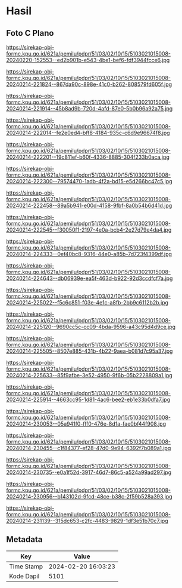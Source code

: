 # Hasil

## Foto C Plano

https://sirekap-obj-formc.kpu.go.id/621a/pemilu/pdpr/51/03/02/10/15/5103021015008-20240220-152553--ed2b901b-e543-4be1-bef6-fdf3944fcce6.jpg

https://sirekap-obj-formc.kpu.go.id/621a/pemilu/pdpr/51/03/02/10/15/5103021015008-20240214-221824--867da90c-898e-41c0-b262-808579fd605f.jpg

https://sirekap-obj-formc.kpu.go.id/621a/pemilu/pdpr/51/03/02/10/15/5103021015008-20240214-221914--45b8ad9b-720d-4afd-87e0-5b0b96a92a75.jpg

https://sirekap-obj-formc.kpu.go.id/621a/pemilu/pdpr/51/03/02/10/15/5103021015008-20240214-222014--fe2e0ed4-bff8-4184-935c-c6d9e96674f8.jpg

https://sirekap-obj-formc.kpu.go.id/621a/pemilu/pdpr/51/03/02/10/15/5103021015008-20240214-222201--19c811ef-b60f-4336-8885-304f233b0aca.jpg

https://sirekap-obj-formc.kpu.go.id/621a/pemilu/pdpr/51/03/02/10/15/5103021015008-20240214-222300--79574470-1adb-4f2a-bd15-e5d266bc47c5.jpg

https://sirekap-obj-formc.kpu.go.id/621a/pemilu/pdpr/51/03/02/10/15/5103021015008-20240214-222458--89a5b941-e00d-4158-9fbf-8a0b54b6d41d.jpg

https://sirekap-obj-formc.kpu.go.id/621a/pemilu/pdpr/51/03/02/10/15/5103021015008-20240214-222545--f30050f1-2197-4e0a-bcb4-2e27d79e4da4.jpg

https://sirekap-obj-formc.kpu.go.id/621a/pemilu/pdpr/51/03/02/10/15/5103021015008-20240214-224333--0ef40bc8-9316-44e0-a85b-7d723f4399df.jpg

https://sirekap-obj-formc.kpu.go.id/621a/pemilu/pdpr/51/03/02/10/15/5103021015008-20240214-224643--db06939e-ea5f-463d-b922-92d3ccdfcf7a.jpg

https://sirekap-obj-formc.kpu.go.id/621a/pemilu/pdpr/51/03/02/10/15/5103021015008-20240214-225022--f5c6c851-f03e-4e1c-a8fb-2bb9c6112b2b.jpg

https://sirekap-obj-formc.kpu.go.id/621a/pemilu/pdpr/51/03/02/10/15/5103021015008-20240214-225120--9690cc5c-cc09-4bda-9596-a43c95d4d9ce.jpg

https://sirekap-obj-formc.kpu.go.id/621a/pemilu/pdpr/51/03/02/10/15/5103021015008-20240214-225505--8507e885-431b-4b22-9aea-b081d7c95a37.jpg

https://sirekap-obj-formc.kpu.go.id/621a/pemilu/pdpr/51/03/02/10/15/5103021015008-20240214-225633--85f9afbe-3e52-4950-9f6b-05b2228809a1.jpg

https://sirekap-obj-formc.kpu.go.id/621a/pemilu/pdpr/51/03/02/10/15/5103021015008-20240214-225914--4663cc95-1d81-4ac6-bee2-eb1e33b0dfa7.jpg

https://sirekap-obj-formc.kpu.go.id/621a/pemilu/pdpr/51/03/02/10/15/5103021015008-20240214-230053--05a941f0-fff0-476e-8d1a-fae0bf44f908.jpg

https://sirekap-obj-formc.kpu.go.id/621a/pemilu/pdpr/51/03/02/10/15/5103021015008-20240214-230455--c1f84377-ef28-47d0-9e94-6392f7b089a1.jpg

https://sirekap-obj-formc.kpu.go.id/621a/pemilu/pdpr/51/03/02/10/15/5103021015008-20240214-230735--e0a1f52d-3917-46d7-86c5-a524a99ad297.jpg

https://sirekap-obj-formc.kpu.go.id/621a/pemilu/pdpr/51/03/02/10/15/5103021015008-20240214-230956--b143102d-9fcd-48ce-b38c-2f59b528a393.jpg

https://sirekap-obj-formc.kpu.go.id/621a/pemilu/pdpr/51/03/02/10/15/5103021015008-20240214-231139--315dc653-c2fc-4483-9829-1df3e51b70c7.jpg


## Metadata

| Key        | Value               |
| ---------- | ------------------- |
| Time Stamp | 2024-02-20 16:03:23 |
| Kode Dapil | 5101                |




